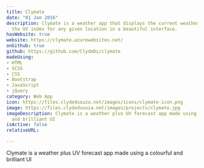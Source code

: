 ```yaml
---
title: Clymate
date: "01 Jan 2016"
description: Clymate is a weather app that displays the current weather as well as
  the UV index for any given location in a beautiful interface.
hasWebsite: true
website: https://clymate.azurewebsites.net/
onGithub: true
github: https://github.com/ClydeDz/clymate
madeUsing:
- HTML
- SCSS
- CSS
- Bootstrap
- JavaScript
- jQuery
category: Web App
icon: https://files.clydedsouza.net/images/icons/clymate-icon.png
image: https://files.clydedsouza.net/images/projects/clymate.jpg
imageDescription: Clymate is a weather plus UV forecast app made using a colourful
  and brilliant UI
isActive: false
relativeURL: 

---
```


Clymate is a weather plus UV forecast app made using a colourful and brilliant UI


